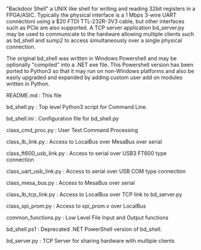 "Backdoor Shell" a UNIX like shell for writing and reading 32bit registers in a 
FPGA/ASIC. Typically the physical interface is a 1 Mbps 3-wire UART connectioni
using a $20 FTDI TTL-232R-3V3 cable, but other interfaces such as PCIe are also
supported. A TCP server application bd_server.py may be used to communicate to
the hardware allowing multiple clients such as bd_shell and sump2 to access
simultaneously over a single physical connection.

The original bd_shell was written in Windows Powershell and may be optionally
"compiled" into a .NET exe file. This Powershell version has been ported to 
Python3 so that it may run on non-Windows platforms and also be easily upgraded
and expanded by adding custom user add on modules written in Python.


README.md               : This file

bd_shell.py             : Top level Python3 script for Command Line.

bd_shell.ini            : Configuration file for bd_shell.py

class_cmd_proc.py       : User Text Command Processing 

class_lb_link.py        : Access to LocalBus over MesaBus over serial

class_ft600_usb_link.py : Access to serial over USB3 FT600 type connection

class_uart_usb_link.py  : Access to serial over USB COM type connection

class_mesa_bus.py       : Access to MesaBus over serial

class_lb_tcp_link.py    : Access to LocalBus over TCP link to bd_server.py

class_spi_prom.py       : Access to spi_prom.v over LocalBus

common_functions.py     : Low Level File Input and Output functions

bd_shell.ps1            : Deprecated .NET PowerShell version of bd_shell. 

bd_server.py            : TCP Server for sharing hardware with multiple clients

